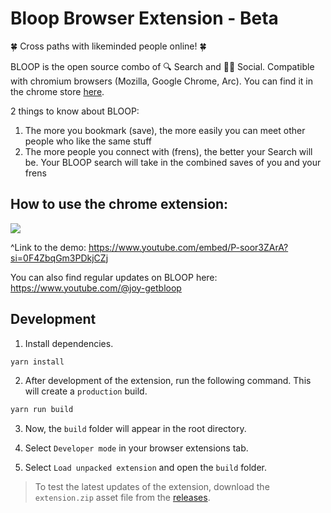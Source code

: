 # Bloop Browser Extension - Beta

🍀 Cross paths with likeminded people online! 🍀

BLOOP is the open source combo of 🔍 Search and  👯🏼 Social. Compatible with chromium browsers (Mozilla, Google Chrome, Arc). You can find it in the chrome store <a href="https://chrome.google.com/webstore/detail/bloop-private-beta/pgfjbdohpdpfpibaphaeipipfkpaojpa">here</a>.

2 things to know about BLOOP:
1. The more you bookmark (save), the more easily you can meet other people who like the same stuff
2. The more people you connect with (frens), the better your Search will be. Your BLOOP search will take in the combined saves of you and your frens



## How to use the chrome extension:

[![](https://markdown-videos-api.jorgenkh.no/youtube/P-soor3ZArA?si=0F4ZbqGm3PDkjCZj)]([https://youtu.be/dQw4w9WgXcQ](https://www.youtube.com/embed/P-soor3ZArA?si=0F4ZbqGm3PDkjCZj))

^Link to the demo: https://www.youtube.com/embed/P-soor3ZArA?si=0F4ZbqGm3PDkjCZj



You can also find regular updates on BLOOP here:
https://www.youtube.com/@joy-getbloop



## Development

1. Install dependencies.

```bash
yarn install
```

2. After development of the extension, run the following command. This will create a `production` build.

```bash
yarn run build
```

3. Now, the `build` folder will appear in the root directory.

4. Select `Developer mode` in your browser extensions tab.

5. Select `Load unpacked extension` and open the `build` folder.

> To test the latest updates of the extension, download the `extension.zip` asset file from the [releases](https://github.com/BLOOP-browser/bloop-beta-chrome-ext/releases).

